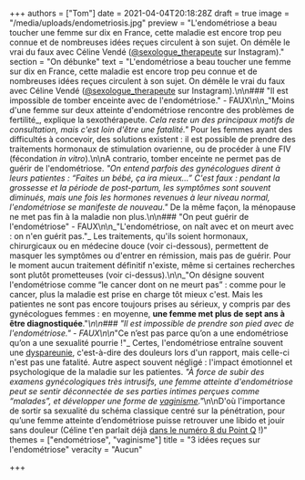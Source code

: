 +++
authors = ["Tom"]
date = 2021-04-04T20:18:28Z
draft = true
image = "/media/uploads/endometriosis.jpg"
preview = "L'endométriose a beau toucher une femme sur dix en France, cette maladie est encore trop peu connue et de nombreuses idées reçues circulent à son sujet. On démêle le vrai du faux avec Céline Vendé ([@sexologue_therapeute](https://5k0n3.r.a.d.sendibm1.com/mk/cl/f/nWpEd6dZNozaYsE9-_0da9K1B99adZTRwAj1P-o-v3P3Tp9NdlGGOE8ELMD3JgJxqmsFTlEK5g1ZI-5DpSNSrIZVDuXfsgd6tJuWl2yvwPDXbxAJtZT9ypQWygq_sKeZR2rCwxOzHjPiEMzWhuqeE630iJ9m5QPprxu2vU13K8koeN3CXNffj4Qp8UiPtlb4gbA) sur Instagram)."
section = "On débunke"
text = "L'endométriose a beau toucher une femme sur dix en France, cette maladie est encore trop peu connue et de nombreuses idées reçues circulent à son sujet. On démêle le vrai du faux avec Céline Vendé ([@sexologue_therapeute](https://5k0n3.r.a.d.sendibm1.com/mk/cl/f/nWpEd6dZNozaYsE9-_0da9K1B99adZTRwAj1P-o-v3P3Tp9NdlGGOE8ELMD3JgJxqmsFTlEK5g1ZI-5DpSNSrIZVDuXfsgd6tJuWl2yvwPDXbxAJtZT9ypQWygq_sKeZR2rCwxOzHjPiEMzWhuqeE630iJ9m5QPprxu2vU13K8koeN3CXNffj4Qp8UiPtlb4gbA) sur Instagram).\n\n### \"Il est impossible de tomber enceinte avec de l'endométriose.\" - FAUX\n\n_\"Moins d'une femme sur deux atteinte d'endométriose rencontre des problèmes de fertilité_, explique la sexothérapeute. _Cela reste un des principaux motifs de consultation, mais c'est loin d'être une fatalité.\"_ Pour les femmes ayant des difficultés à concevoir, des solutions existent : il est possible de prendre des traitements hormonaux de stimulation ovarienne, ou de procéder à une FIV (fécondation _in vitro_).\n\nA contrario, tomber enceinte ne permet pas de guérir de l'endométriose. _\"On entend parfois des gynécologues dirent à leurs patientes : &ldquo;Faites un bébé, ça ira mieux...&rdquo; C'est faux : pendant la grossesse et la période de post-partum, les symptômes sont souvent diminués, mais une fois les hormones revenues à leur niveau normal, l'endométriose se manifeste de nouveau.\"_ De la même façon, la ménopause ne met pas fin à la maladie non plus.\n\n### \"On peut guérir de l'endométriose\" - FAUX\n\n_\"L'endométriose, on naît avec et on meurt avec : on n'en guérit pas.\"_ Les traitements, qu'ils soient hormonaux, chirurgicaux ou en médecine douce (voir ci-dessous), permettent de masquer les symptômes ou d'entrer en rémission, mais pas de guérir. Pour le moment aucun traitement définitif n'existe, même si certaines recherches sont plutôt prometteuses (voir ci-dessus).\n\n_\"On désigne souvent l'endométriose comme &ldquo;le cancer dont on ne meurt pas&rdquo; : comme pour le cancer, plus la maladie est prise en charge tôt mieux c'est. Mais les patientes ne sont pas encore toujours prises au sérieux, y compris par des gynécologues femmes : en moyenne, **une femme met plus de sept ans à être diagnostiquée**.\"_\n\n### \"Il est impossible de prendre son pied avec de l'endométriose.\" - FAUX\n\n_\"Ce n’est pas parce qu’on a une endométriose qu’on a une sexualité pourrie !\"_ Certes, l'endométriose entraîne souvent une [dyspareunie](https://www.endofrance.org/la-maladie-endometriose/symptomes-endometriose/dyspareunie-douleurs-rapports-sexuels/), c'est-à-dire des douleurs lors d'un rapport, mais celle-ci n'est pas une fatalité. Autre aspect souvent négligé : l'impact émotionnel et psychologique de la maladie sur les patientes. _\"À force de subir des examens gynécologiques très intrusifs, une femme atteinte d'endométriose peut se sentir déconnectée de ses parties intimes perçues comme &ldquo;malades&rdquo;, et développer une forme de_ [_vaginisme_](https://lepointq.com/newsletters/a-double-tour/)_.\"_\n\nD'où l'importance de sortir sa sexualité du schéma classique centré sur la pénétration, pour qu’une femme atteinte d’endométriose puisse retrouver une libido et jouir sans douleur (Céline t'en parlait déjà [dans le numéro 8 du Point Q](https://lepointq.com/articles/20-11/un-rapport-sexuel-se-termine-forcement-par-une-penetration/) !)"
themes = ["endométriose", "vaginisme"]
title = "3 idées reçues sur l'endométriose"
veracity = "Aucun"

+++

